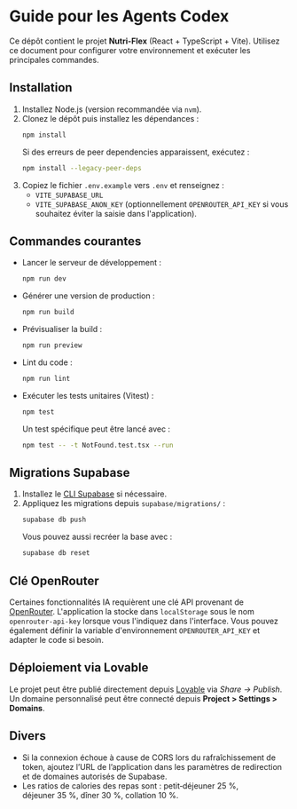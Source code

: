 # Guide pour les Agents Codex

Ce dépôt contient le projet **Nutri-Flex** (React + TypeScript + Vite). Utilisez ce document pour configurer votre environnement et exécuter les principales commandes.

## Installation

1. Installez Node.js (version recommandée via `nvm`).
2. Clonez le dépôt puis installez les dépendances :
   ```sh
   npm install
   ```
   Si des erreurs de peer dependencies apparaissent, exécutez :
   ```sh
   npm install --legacy-peer-deps
   ```
3. Copiez le fichier `.env.example` vers `.env` et renseignez :
   - `VITE_SUPABASE_URL`
   - `VITE_SUPABASE_ANON_KEY`
   (optionnellement `OPENROUTER_API_KEY` si vous souhaitez éviter la saisie dans l'application).

## Commandes courantes

- Lancer le serveur de développement :
  ```sh
  npm run dev
  ```
- Générer une version de production :
  ```sh
  npm run build
  ```
- Prévisualiser la build :
  ```sh
  npm run preview
  ```
- Lint du code :
  ```sh
  npm run lint
  ```
- Exécuter les tests unitaires (Vitest) :
  ```sh
  npm test
  ```
  Un test spécifique peut être lancé avec :
  ```sh
  npm test -- -t NotFound.test.tsx --run
  ```

## Migrations Supabase

1. Installez le [CLI Supabase](https://supabase.com/docs/guides/cli) si nécessaire.
2. Appliquez les migrations depuis `supabase/migrations/` :
   ```sh
   supabase db push
   ```
   Vous pouvez aussi recréer la base avec :
   ```sh
   supabase db reset
   ```

## Clé OpenRouter

Certaines fonctionnalités IA requièrent une clé API provenant de [OpenRouter](https://openrouter.ai/). L'application la stocke dans `localStorage` sous le nom `openrouter-api-key` lorsque vous l'indiquez dans l'interface. Vous pouvez également définir la variable d'environnement `OPENROUTER_API_KEY` et adapter le code si besoin.

## Déploiement via Lovable

Le projet peut être publié directement depuis [Lovable](https://lovable.dev/projects/275ee7c3-d818-47e2-a3a1-f45b247974ed) via *Share → Publish*. Un domaine personnalisé peut être connecté depuis **Project > Settings > Domains**.

## Divers

- Si la connexion échoue à cause de CORS lors du rafraîchissement de token, ajoutez l’URL de l’application dans les paramètres de redirection et de domaines autorisés de Supabase.
- Les ratios de calories des repas sont : petit‑déjeuner 25 %, déjeuner 35 %, dîner 30 %, collation 10 %.

